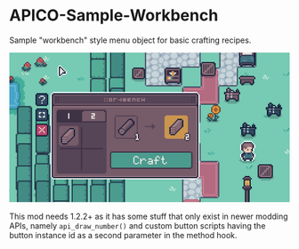 # APICO-Sample-Workbench
Sample "workbench" style menu object for basic crafting recipes.

![Sample Workbench](/preview.png)

This mod needs 1.2.2+ as it has some stuff that only exist in newer modding APIs, namely `api_draw_number()` and custom button scripts having the button instance id as a second parameter in the method hook.
